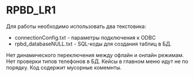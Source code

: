 # RPBD_LR1

Для работы необходимо использовать два текстовика:

- connectionConfig.txt - параметры подключения к ODBC
- rpbd_databaseNULL.txt - SQL-коды для создания таблиц в БД.

Нет динамического переключения между офлайн и онлайн режимам.
Нет проверки типов телефонов в БД.
Кейсы в главном меню идут не по порядку.
Код содержит мусорные комемнты.
